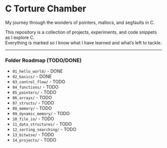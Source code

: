 # C Torture Chamber

My journey through the wonders of pointers, mallocs, and segfaults in C.

This repository is a collection of projects, experiments, and code snippets as I explore C.  
Everything is marked so I know what I have learned and what’s left to tackle.

---

### Folder Roadmap (TODO/DONE)

- `01_hello_world/` - DONE
- `02_basics/` - DONE
- `03_control_flow/` - TODO
- `04_functions/` - TODO
- `05_pointers/` - TODO
- `06_arrays/` - TODO
- `07_structs/` - TODO
- `08_memory/` - TODO
- `09_dynamic_memory/` - TODO
- `10_file_io/` - TODO
- `11_data_structures/` - TODO
- `12_sorting_searching/` - TODO
- `13_bitwise/` - TODO
- `14_projects/` - TODO